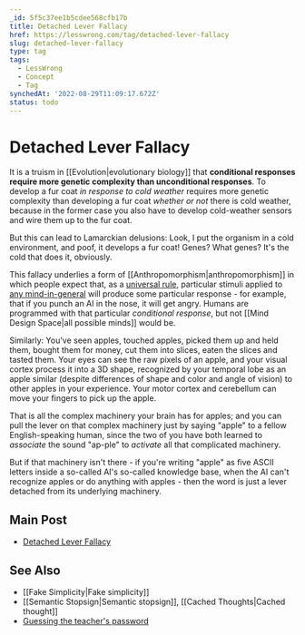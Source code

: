```yaml
---
_id: 5f5c37ee1b5cdee568cfb17b
title: Detached Lever Fallacy
href: https://lesswrong.com/tag/detached-lever-fallacy
slug: detached-lever-fallacy
type: tag
tags:
  - LessWrong
  - Concept
  - Tag
synchedAt: '2022-08-29T11:09:17.672Z'
status: todo
---
```


# Detached Lever Fallacy

It is a truism in [[Evolution|evolutionary biology]] that **conditional responses require more genetic complexity than unconditional responses**. To develop a fur coat *in response to cold weather* requires more genetic complexity than developing a fur coat *whether or not* there is cold weather, because in the former case you also have to develop cold-weather sensors and wire them up to the fur coat.

But this can lead to Lamarckian delusions: Look, I put the organism in a cold environment, and poof, it develops a fur coat! Genes? What genes? It's the cold that does it, obviously.

This fallacy underlies a form of [[Anthropomorphism|anthropomorphism]] in which people expect that, as a [universal rule](https://wiki.lesswrong.com/wiki/no_universal_arguments), particular stimuli applied to [any mind-in-general](https://wiki.lesswrong.com/wiki/minds-in-general) will produce some particular response - for example, that if you punch an AI in the nose, it will get angry. Humans are programmed with that particular *conditional response*, but not [[Mind Design Space|all possible minds]] would be.

Similarly: You've seen apples, touched apples, picked them up and held them, bought them for money, cut them into slices, eaten the slices and tasted them. Your eyes can see the raw pixels of an apple, and your visual cortex process it into a 3D shape, recognized by your temporal lobe as an apple similar (despite differences of shape and color and angle of vision) to other apples in your experience. Your motor cortex and cerebellum can move your fingers to pick up the apple.

That is all the complex machinery your brain has for apples; and you can pull the lever on that complex machinery just by saying "apple" to a fellow English-speaking human, since the two of you have both learned to *associate* the sound "ap-ple" to *activate* all that complicated machinery.

But if that machinery isn't there - if you're writing "apple" as five ASCII letters inside a so-called AI's so-called knowledge base, when the AI can't recognize apples or do anything with apples - then the word is just a lever detached from its underlying machinery.

## Main Post

- [Detached Lever Fallacy](http://lesswrong.com/lw/sp/detached_lever_fallacy/)

## See Also

- [[Fake Simplicity|Fake simplicity]]
- [[Semantic Stopsign|Semantic stopsign]], [[Cached Thoughts|Cached thought]]
- [Guessing the teacher's password](https://wiki.lesswrong.com/wiki/Guessing_the_teacher's_password)
